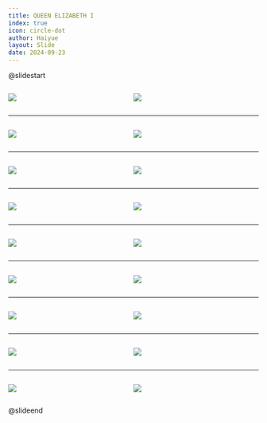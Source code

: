 ```yaml
---
title: QUEEN ELIZABETH I
index: true
icon: circle-dot
author: Haiyue
layout: Slide
date: 2024-09-23
---
```

 
@slidestart

<div style="display:flex">
<div style="flex:1">

![](/reading/english/Level-Q/QUEEN%20ELIZABETH%20I/001.webp)
</div>
<div style="flex:1">

![](/reading/english/Level-Q/QUEEN%20ELIZABETH%20I/002.webp)
</div>
</div>

---

<div style="display:flex">
<div style="flex:1">

![](/reading/english/Level-Q/QUEEN%20ELIZABETH%20I/003.webp)
</div>
<div style="flex:1">

![](/reading/english/Level-Q/QUEEN%20ELIZABETH%20I/004.webp)
</div>
</div>

---

<div style="display:flex">
<div style="flex:1">

![](/reading/english/Level-Q/QUEEN%20ELIZABETH%20I/005.webp)
</div>
<div style="flex:1">

![](/reading/english/Level-Q/QUEEN%20ELIZABETH%20I/006.webp)
</div>
</div>

---

<div style="display:flex">
<div style="flex:1">

![](/reading/english/Level-Q/QUEEN%20ELIZABETH%20I/007.webp)
</div>
<div style="flex:1">

![](/reading/english/Level-Q/QUEEN%20ELIZABETH%20I/008.webp)
</div>
</div>

---

<div style="display:flex">
<div style="flex:1">

![](/reading/english/Level-Q/QUEEN%20ELIZABETH%20I/009.webp)
</div>
<div style="flex:1">

![](/reading/english/Level-Q/QUEEN%20ELIZABETH%20I/010.webp)
</div>
</div>

---

<div style="display:flex">
<div style="flex:1">

![](/reading/english/Level-Q/QUEEN%20ELIZABETH%20I/011.webp)
</div>
<div style="flex:1">

![](/reading/english/Level-Q/QUEEN%20ELIZABETH%20I/012.webp)
</div>
</div>

---

<div style="display:flex">
<div style="flex:1">

![](/reading/english/Level-Q/QUEEN%20ELIZABETH%20I/013.webp)
</div>
<div style="flex:1">

![](/reading/english/Level-Q/QUEEN%20ELIZABETH%20I/014.webp)
</div>
</div>

---

<div style="display:flex">
<div style="flex:1">

![](/reading/english/Level-Q/QUEEN%20ELIZABETH%20I/015.webp)
</div>
<div style="flex:1">

![](/reading/english/Level-Q/QUEEN%20ELIZABETH%20I/016.webp)
</div>
</div>

---

<div style="display:flex">
<div style="flex:1">

![](/reading/english/Level-Q/QUEEN%20ELIZABETH%20I/017.webp)
</div>
<div style="flex:1">

![](/reading/english/Level-Q/QUEEN%20ELIZABETH%20I/018.webp)
</div>
</div>

@slideend